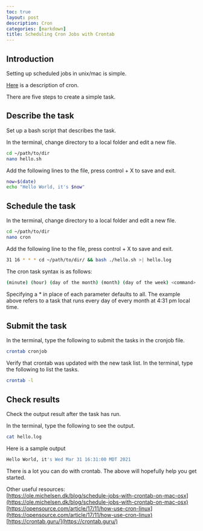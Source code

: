 ```yaml
---
toc: true
layout: post
description: Cron
categories: [markdown]
title: Scheduling Cron Jobs with Crontab
---
```


## Introduction

Setting up scheduled jobs in unix/mac is simple.  

[Here](https://www.example.com/) is a description of cron.  

There are five steps to create a simple task.  

## Describe the task

Set up a bash script that describes the task.  

In the terminal, change directory to a local folder and edit a new file.  

```bash
cd ~/path/to/dir
nano hello.sh
```

Add the following lines to the file, press control + X to save and exit.  

```bash
now=$(date)
echo "Hello World, it's $now"
```

## Schedule the task
 
In the terminal, change directory to a local folder and edit a new file.  
```bash
cd ~/path/to/dir
nano cron
```
Add the following line to the file, press control + X to save and exit.  
```bash
31 16 * * * cd ~/path/to/dir/ && bash ./hello.sh >| hello.log
```
The cron task syntax is as follows: 
```bash
(minute) (hour) (day of the month) (month) (day of the week) <command>   
```
    
Specifying a * in place of each parameter defaults to all. The example above refers to a task that runs every day of every month at 4:31 pm local time.  

## Submit the task

In the terminal, type the following to submit the tasks in the cronjob file.  
```bash
crontab cronjob
```

Verify that crontab was updated with the new task list. In the terminal, type the following to list the tasks.  

```bash
crontab -l
```

## Check results
  
Check the output result after the task has run.  

In the terminal, type the following to see the output.  
```bash
cat hello.log
```
Here is a sample output 
```bash
Hello World, it's Wed Mar 31 16:31:00 MDT 2021
```

There is a lot you can do with crontab. The above will hopefully help you get started.  

Other useful resources:  
[https://ole.michelsen.dk/blog/schedule-jobs-with-crontab-on-mac-osx](https://ole.michelsen.dk/blog/schedule-jobs-with-crontab-on-mac-osx)  
[https://opensource.com/article/17/11/how-use-cron-linux](https://opensource.com/article/17/11/how-use-cron-linux)      
[https://crontab.guru/](https://crontab.guru/)  
